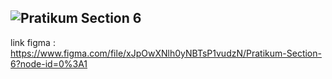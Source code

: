 
![Pratikum Section 6](https://user-images.githubusercontent.com/99662592/156689619-f6576cb5-551d-4d99-9a83-29f329c4306e.png)
---
link figma : https://www.figma.com/file/xJpOwXNlh0yNBTsP1vudzN/Pratikum-Section-6?node-id=0%3A1
